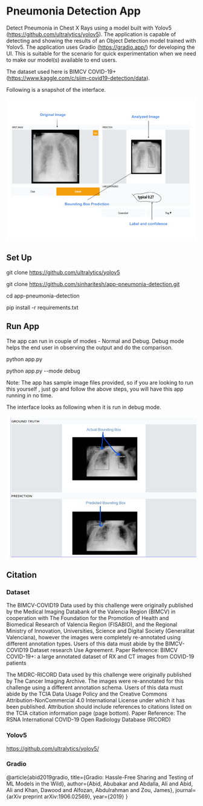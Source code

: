 # Pneumonia Detection App

Detect Pneumonia in Chest X Rays using a model built with Yolov5 (https://github.com/ultralytics/yolov5). The application is capable of detecting and showing the results of an Object Detection model trained with Yolov5. The application uses Gradio (https://gradio.app/) for developing the UI. This is suitable for the scenario for quick experimentation when we need to make our model(s) available to end users.

The dataset used here is BIMCV COVID-19+ (https://www.kaggle.com/c/siim-covid19-detection/data).

Following is a snapshot of the interface.

![Object_Detection](./pneumonia-github-image-1.png)



## Set Up

git clone https://github.com/ultralytics/yolov5

git clone https://github.com/sinharitesh/app-pneumonia-detection.git

cd app-pneumonia-detection

pip install -r requirements.txt


## Run App

The app can run in couple of modes - Normal and Debug. Debug mode helps the end user in observing the output and do the comparison. 

python app.py 

python app.py --mode debug

Note: The app has sample image files provided, so if you are looking to run this yourself , just go and follow the above steps, you will have this app running in no time.

The interface looks as following when it is run in debug mode.


![Debug_Mode](./pneumonia-github-debug-mode.jpg)


## Citation

### Dataset

The BIMCV-COVID19 Data used by this challenge were originally published by the Medical Imaging Databank of the Valencia Region (BIMCV) in cooperation with The Foundation for the Promotion of Health and Biomedical Research of Valencia Region (FISABIO), and the Regional Ministry of Innovation, Universities, Science and Digital Society (Generalitat Valenciana), however the images were completely re-annotated using different annotation types. Users of this data must abide by the BIMCV-COVID19 Dataset research Use Agreement. Paper Reference: BIMCV COVID-19+: a large annotated dataset of RX and CT images from COVID-19 patients

The MIDRC-RICORD Data used by this challenge were originally published by The Cancer Imaging Archive. The images were re-annotated for this challenge using a different annotation schema. Users of this data must abide by the TCIA Data Usage Policy and the Creative Commons Attribution-NonCommercial 4.0 International License under which it has been published. Attribution should include references to citations listed on the TCIA citation information page (page bottom). Paper Reference: The RSNA International COVID-19 Open Radiology Database (RICORD)

### Yolov5
https://github.com/ultralytics/yolov5/

### Gradio
@article{abid2019gradio,
title={Gradio: Hassle-Free Sharing and Testing of ML Models in the Wild},
author={Abid, Abubakar and Abdalla, Ali and Abid, Ali and Khan, Dawood and Alfozan, Abdulrahman and Zou, James},
journal={arXiv preprint arXiv:1906.02569},
year={2019}
}
